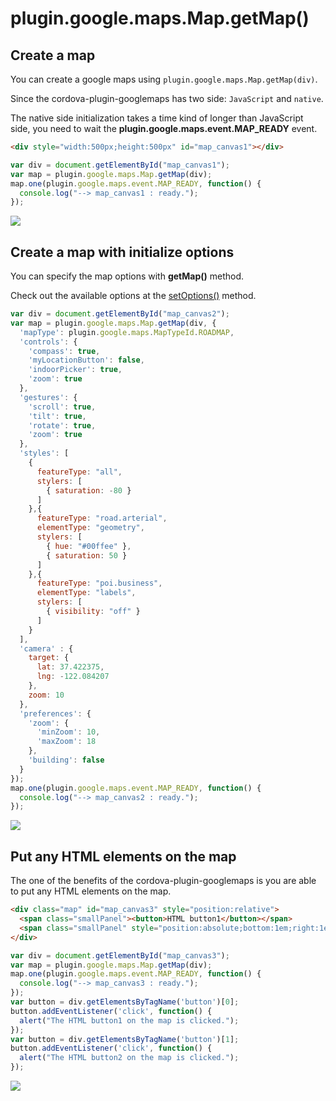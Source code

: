 # plugin.google.maps.Map.getMap()

## Create a map

You can create a google maps using `plugin.google.maps.Map.getMap(div)`.

Since the cordova-plugin-googlemaps has two side: `JavaScript` and `native`.

The native side initialization takes a time kind of longer than JavaScript side, you need to wait the **plugin.google.maps.event.MAP_READY** event.

```html
<div style="width:500px;height:500px" id="map_canvas1"></div>
```

```javascript
var div = document.getElementById("map_canvas1");
var map = plugin.google.maps.Map.getMap(div);
map.one(plugin.google.maps.event.MAP_READY, function() {
  console.log("--> map_canvas1 : ready.");
});
```

![](image1.png)

## Create a map with initialize options

You can specify the map options with **getMap()** method.

Check out the available options at the [setOptions()](../setOptions/README.md) method.

```js
var div = document.getElementById("map_canvas2");
var map = plugin.google.maps.Map.getMap(div, {
  'mapType': plugin.google.maps.MapTypeId.ROADMAP,
  'controls': {
    'compass': true,
    'myLocationButton': false,
    'indoorPicker': true,
    'zoom': true
  },
  'gestures': {
    'scroll': true,
    'tilt': true,
    'rotate': true,
    'zoom': true
  },
  'styles': [
    {
      featureType: "all",
      stylers: [
        { saturation: -80 }
      ]
    },{
      featureType: "road.arterial",
      elementType: "geometry",
      stylers: [
        { hue: "#00ffee" },
        { saturation: 50 }
      ]
    },{
      featureType: "poi.business",
      elementType: "labels",
      stylers: [
        { visibility: "off" }
      ]
    }
  ],
  'camera' : {
    target: {
      lat: 37.422375,
      lng: -122.084207
    },
    zoom: 10
  },
  'preferences': {
    'zoom': {
      'minZoom': 10,
      'maxZoom': 18
    },
    'building': false
  }
});
map.one(plugin.google.maps.event.MAP_READY, function() {
  console.log("--> map_canvas2 : ready.");
});
```

![](image2.png)


## Put any HTML elements on the map

The one of the benefits of the cordova-plugin-googlemaps is you are able to put any HTML elements on the map.

```html
<div class="map" id="map_canvas3" style="position:relative">
  <span class="smallPanel"><button>HTML button1</button></span>
  <span class="smallPanel" style="position:absolute;bottom:1em;right:1em;"><button>HTML button2</button></span>
</div>
```

```js
var div = document.getElementById("map_canvas3");
var map = plugin.google.maps.Map.getMap(div);
map.one(plugin.google.maps.event.MAP_READY, function() {
  console.log("--> map_canvas3 : ready.");
});
var button = div.getElementsByTagName('button')[0];
button.addEventListener('click', function() {
  alert("The HTML button1 on the map is clicked.");
});
var button = div.getElementsByTagName('button')[1];
button.addEventListener('click', function() {
  alert("The HTML button2 on the map is clicked.");
});
```

![](image3.gif)
